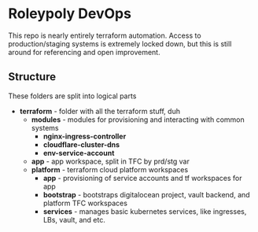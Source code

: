 # Roleypoly DevOps

This repo is nearly entirely terraform automation. Access to production/staging systems is extremely locked down, but this is still around for referencing and open improvement.

## Structure

These folders are split into logical parts

- **terraform** - folder with all the terraform stuff, duh
  - **modules** - modules for provisioning and interacting with common systems
    - **nginx-ingress-controller**
    - **cloudflare-cluster-dns**
    - **env-service-account**
  - **app** - app workspace, split in TFC by prd/stg var
  - **platform** - terraform cloud platform workspaces
    - **app** - provisioning of service accounts and tf workspaces for app
    - **bootstrap** - bootstraps digitalocean project, vault backend, and platform TFC workspaces
    - **services** - manages basic kubernetes services, like ingresses, LBs, vault, and etc.
